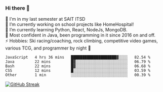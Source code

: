 ### Hi there 👋  
🏫 I'm in my last semester at SAIT ITSD  
🔭 I’m currently working on school projects like HomeHospital!  
🌱 I’m currently learning Python, React, NodeJs, MongoDB.  
💬 Most confident in Java, been programming in it since 2016 on and off.  
⚡ Hobbies: Ski racing/coaching, rock climbing, competitive video games, various TCG, and programmer by night 🦉  
<!--START_SECTION:waka-->

```text
JavaScript   4 hrs 36 mins   ████████████████████▓░░░░   82.54 %
Java         22 mins         █▓░░░░░░░░░░░░░░░░░░░░░░░   06.79 %
Bash         22 mins         █▓░░░░░░░░░░░░░░░░░░░░░░░   06.68 %
CSS          12 mins         █░░░░░░░░░░░░░░░░░░░░░░░░   03.59 %
Other        1 min           ░░░░░░░░░░░░░░░░░░░░░░░░░   00.39 %
```

<!--END_SECTION:waka-->
[![GitHub Streak](http://github-readme-streak-stats.herokuapp.com?user=liamandaidan&theme=radical&date_format=M%20j%5B%2C%20Y%5D)](https://git.io/streak-stats)
